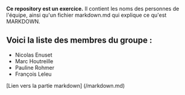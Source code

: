 **Ce repository est un exercice.** Il contient les noms des personnes de l'équipe, ainsi qu'un fichier markdown.md qui explique ce qu'est MARKDOWN.

Voici la liste des membres du groupe : 
--------------------------------------
* Nicolas Enuset
* Marc Houtreille
* Pauline Rohmer
* François Leleu

[Lien vers la partie markdown] (/markdown.md)


